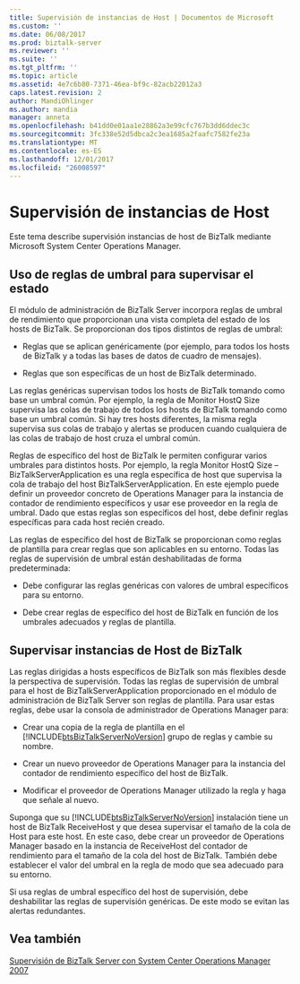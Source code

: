```yaml
---
title: Supervisión de instancias de Host | Documentos de Microsoft
ms.custom: ''
ms.date: 06/08/2017
ms.prod: biztalk-server
ms.reviewer: ''
ms.suite: ''
ms.tgt_pltfrm: ''
ms.topic: article
ms.assetid: 4e7c6b80-7371-46ea-bf9c-82acb22012a3
caps.latest.revision: 2
author: MandiOhlinger
ms.author: mandia
manager: anneta
ms.openlocfilehash: b41dd0e01aa1e28862a3e99cfc767b3dd6ddec3c
ms.sourcegitcommit: 3fc338e52d5dbca2c3ea1685a2faafc7582fe23a
ms.translationtype: MT
ms.contentlocale: es-ES
ms.lasthandoff: 12/01/2017
ms.locfileid: "26008597"
---
```

# <a name="monitoring-host-instances"></a>Supervisión de instancias de Host
Este tema describe supervisión instancias de host de BizTalk mediante Microsoft System Center Operations Manager.  
  
## <a name="using-threshold-rules-to-monitor-health"></a>Uso de reglas de umbral para supervisar el estado  
 El módulo de administración de BizTalk Server incorpora reglas de umbral de rendimiento que proporcionan una vista completa del estado de los hosts de BizTalk. Se proporcionan dos tipos distintos de reglas de umbral:  
  
-   Reglas que se aplican genéricamente (por ejemplo, para todos los hosts de BizTalk y a todas las bases de datos de cuadro de mensajes).  
  
-   Reglas que son específicas de un host de BizTalk determinado.  
  
 Las reglas genéricas supervisan todos los hosts de BizTalk tomando como base un umbral común. Por ejemplo, la regla de Monitor HostQ Size supervisa las colas de trabajo de todos los hosts de BizTalk tomando como base un umbral común. Si hay tres hosts diferentes, la misma regla supervisa sus colas de trabajo y alertas se producen cuando cualquiera de las colas de trabajo de host cruza el umbral común.  
  
 Reglas de específico del host de BizTalk le permiten configurar varios umbrales para distintos hosts. Por ejemplo, la regla Monitor HostQ Size – BizTalkServerApplication es una regla específica de host que supervisa la cola de trabajo del host BizTalkServerApplication. En este ejemplo puede definir un proveedor concreto de Operations Manager para la instancia de contador de rendimiento específicos y usar ese proveedor en la regla de umbral. Dado que estas reglas son específicos del host, debe definir reglas específicas para cada host recién creado.  
  
 Las reglas de específico del host de BizTalk se proporcionan como reglas de plantilla para crear reglas que son aplicables en su entorno. Todas las reglas de supervisión de umbral están deshabilitadas de forma predeterminada:  
  
-   Debe configurar las reglas genéricas con valores de umbral específicos para su entorno.  
  
-   Debe crear reglas de específico del host de BizTalk en función de los umbrales adecuados y reglas de plantilla.  
  
## <a name="monitoring-biztalk-host-instances"></a>Supervisar instancias de Host de BizTalk  
 Las reglas dirigidas a hosts específicos de BizTalk son más flexibles desde la perspectiva de supervisión. Todas las reglas de supervisión de umbral para el host de BizTalkServerApplication proporcionado en el módulo de administración de BizTalk Server son reglas de plantilla. Para usar estas reglas, debe usar la consola de administrador de Operations Manager para:  
  
-   Crear una copia de la regla de plantilla en el [!INCLUDE[btsBizTalkServerNoVersion](../includes/btsbiztalkservernoversion-md.md)] grupo de reglas y cambie su nombre.  
  
-   Crear un nuevo proveedor de Operations Manager para la instancia del contador de rendimiento específico del host de BizTalk.  
  
-   Modificar el proveedor de Operations Manager utilizado la regla y haga que señale al nuevo.  
  
 Suponga que su [!INCLUDE[btsBizTalkServerNoVersion](../includes/btsbiztalkservernoversion-md.md)] instalación tiene un host de BizTalk ReceiveHost y que desea supervisar el tamaño de la cola de Host para este host. En este caso, debe crear un proveedor de Operations Manager basado en la instancia de ReceiveHost del contador de rendimiento para el tamaño de la cola del host de BizTalk. También debe establecer el valor del umbral en la regla de modo que sea adecuado para su entorno.  
  
 Si usa reglas de umbral específico del host de supervisión, debe deshabilitar las reglas de supervisión genéricas. De este modo se evitan las alertas redundantes.  
  
## <a name="see-also"></a>Vea también  
 [Supervisión de BizTalk Server con System Center Operations Manager 2007](../technical-guides/monitoring-biztalk-server-with-system-center-operations-manager-2007.md)